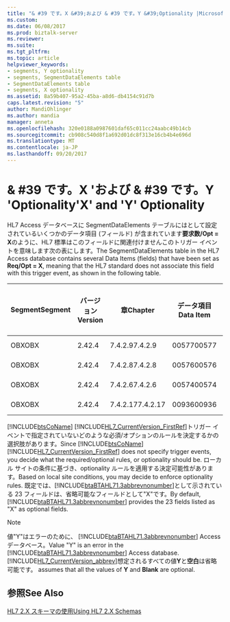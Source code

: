 ```yaml
---
title: "& #39 です。X &#39;および & #39 です。Y &#39;Optionality |Microsoft ドキュメント"
ms.custom: 
ms.date: 06/08/2017
ms.prod: biztalk-server
ms.reviewer: 
ms.suite: 
ms.tgt_pltfrm: 
ms.topic: article
helpviewer_keywords:
- segments, Y optionality
- segments, SegmentDataElements table
- SegmentDataElements table
- segments, X optionality
ms.assetid: 8a59b407-95a2-45ba-a8d6-db4154c91d7b
caps.latest.revision: "5"
author: MandiOhlinger
ms.author: mandia
manager: anneta
ms.openlocfilehash: 320e0188a0987601daf65c011cc24aabc49b14cb
ms.sourcegitcommit: cb908c540d8f1a692d01dc8f313e16cb4b4e696d
ms.translationtype: MT
ms.contentlocale: ja-JP
ms.lasthandoff: 09/20/2017
---
```

# <a name="39x39-and-39y39-optionality"></a><span data-ttu-id="3ea5c-102">& #39 です。X &#39;および & #39 です。Y &#39;Optionality</span><span class="sxs-lookup"><span data-stu-id="3ea5c-102">&#39;X&#39; and &#39;Y&#39; Optionality</span></span>
<span data-ttu-id="3ea5c-103">HL7 Access データベースに SegmentDataElements テーブルにはとして設定されているいくつかのデータ項目 (フィールド) が含まれています**要求数/Opt = X**のように、HL7 標準はこのフィールドに関連付けませんこのトリガー イベントを意味します次の表にします。</span><span class="sxs-lookup"><span data-stu-id="3ea5c-103">The SegmentDataElements table in the HL7 Access database contains several Data Items (fields) that have been set as **Req/Opt = X**, meaning that the HL7 standard does not associate this field with this trigger event, as shown in the following table.</span></span>  
  
|<span data-ttu-id="3ea5c-104">Segment</span><span class="sxs-lookup"><span data-stu-id="3ea5c-104">Segment</span></span>|<span data-ttu-id="3ea5c-105">バージョン</span><span class="sxs-lookup"><span data-stu-id="3ea5c-105">Version</span></span>|<span data-ttu-id="3ea5c-106">章</span><span class="sxs-lookup"><span data-stu-id="3ea5c-106">Chapter</span></span>|<span data-ttu-id="3ea5c-107">データ項目</span><span class="sxs-lookup"><span data-stu-id="3ea5c-107">Data Item</span></span>|<span data-ttu-id="3ea5c-108">必要な/</span><span class="sxs-lookup"><span data-stu-id="3ea5c-108">Required/</span></span><br /><br /> <span data-ttu-id="3ea5c-109">省略可</span><span class="sxs-lookup"><span data-stu-id="3ea5c-109">Optional</span></span>|<span data-ttu-id="3ea5c-110">レポート</span><span class="sxs-lookup"><span data-stu-id="3ea5c-110">Report</span></span>|<span data-ttu-id="3ea5c-111">数値</span><span class="sxs-lookup"><span data-stu-id="3ea5c-111">Number</span></span>|<span data-ttu-id="3ea5c-112">HTML 標準</span><span class="sxs-lookup"><span data-stu-id="3ea5c-112">HTML Standard</span></span>|  
|-------------|-------------|-------------|---------------|-----------------------------|------------|------------|-------------------|  
|<span data-ttu-id="3ea5c-113">OBX</span><span class="sxs-lookup"><span data-stu-id="3ea5c-113">OBX</span></span>|<span data-ttu-id="3ea5c-114">2.4</span><span class="sxs-lookup"><span data-stu-id="3ea5c-114">2.4</span></span>|<span data-ttu-id="3ea5c-115">7.4.2.9</span><span class="sxs-lookup"><span data-stu-id="3ea5c-115">7.4.2.9</span></span>|<span data-ttu-id="3ea5c-116">00577</span><span class="sxs-lookup"><span data-stu-id="3ea5c-116">00577</span></span>|<span data-ttu-id="3ea5c-117">×</span><span class="sxs-lookup"><span data-stu-id="3ea5c-117">X</span></span>|<span data-ttu-id="3ea5c-118">Y</span><span class="sxs-lookup"><span data-stu-id="3ea5c-118">Y</span></span>|<span data-ttu-id="3ea5c-119">5</span><span class="sxs-lookup"><span data-stu-id="3ea5c-119">5</span></span>|<span data-ttu-id="3ea5c-120">ch07.htm # Heading113</span><span class="sxs-lookup"><span data-stu-id="3ea5c-120">ch07.htm#Heading113</span></span>|  
|<span data-ttu-id="3ea5c-121">OBX</span><span class="sxs-lookup"><span data-stu-id="3ea5c-121">OBX</span></span>|<span data-ttu-id="3ea5c-122">2.4</span><span class="sxs-lookup"><span data-stu-id="3ea5c-122">2.4</span></span>|<span data-ttu-id="3ea5c-123">7.4.2.8</span><span class="sxs-lookup"><span data-stu-id="3ea5c-123">7.4.2.8</span></span>|<span data-ttu-id="3ea5c-124">00576</span><span class="sxs-lookup"><span data-stu-id="3ea5c-124">00576</span></span>|<span data-ttu-id="3ea5c-125">×</span><span class="sxs-lookup"><span data-stu-id="3ea5c-125">X</span></span>||<span data-ttu-id="3ea5c-126">0</span><span class="sxs-lookup"><span data-stu-id="3ea5c-126">0</span></span>|<span data-ttu-id="3ea5c-127">ch07.htm # Heading112</span><span class="sxs-lookup"><span data-stu-id="3ea5c-127">ch07.htm#Heading112</span></span>|  
|<span data-ttu-id="3ea5c-128">OBX</span><span class="sxs-lookup"><span data-stu-id="3ea5c-128">OBX</span></span>|<span data-ttu-id="3ea5c-129">2.4</span><span class="sxs-lookup"><span data-stu-id="3ea5c-129">2.4</span></span>|<span data-ttu-id="3ea5c-130">7.4.2.6</span><span class="sxs-lookup"><span data-stu-id="3ea5c-130">7.4.2.6</span></span>|<span data-ttu-id="3ea5c-131">00574</span><span class="sxs-lookup"><span data-stu-id="3ea5c-131">00574</span></span>|<span data-ttu-id="3ea5c-132">×</span><span class="sxs-lookup"><span data-stu-id="3ea5c-132">X</span></span>||<span data-ttu-id="3ea5c-133">0</span><span class="sxs-lookup"><span data-stu-id="3ea5c-133">0</span></span>|<span data-ttu-id="3ea5c-134">ch07.htm # Heading107</span><span class="sxs-lookup"><span data-stu-id="3ea5c-134">ch07.htm#Heading107</span></span>|  
|<span data-ttu-id="3ea5c-135">OBX</span><span class="sxs-lookup"><span data-stu-id="3ea5c-135">OBX</span></span>|<span data-ttu-id="3ea5c-136">2.4</span><span class="sxs-lookup"><span data-stu-id="3ea5c-136">2.4</span></span>|<span data-ttu-id="3ea5c-137">7.4.2.17</span><span class="sxs-lookup"><span data-stu-id="3ea5c-137">7.4.2.17</span></span>|<span data-ttu-id="3ea5c-138">00936</span><span class="sxs-lookup"><span data-stu-id="3ea5c-138">00936</span></span>|<span data-ttu-id="3ea5c-139">×</span><span class="sxs-lookup"><span data-stu-id="3ea5c-139">X</span></span>|<span data-ttu-id="3ea5c-140">Y</span><span class="sxs-lookup"><span data-stu-id="3ea5c-140">Y</span></span>|<span data-ttu-id="3ea5c-141">0</span><span class="sxs-lookup"><span data-stu-id="3ea5c-141">0</span></span>|<span data-ttu-id="3ea5c-142">ch07.htm # Heading121</span><span class="sxs-lookup"><span data-stu-id="3ea5c-142">ch07.htm#Heading121</span></span>|  
  
 <span data-ttu-id="3ea5c-143">[!INCLUDE[btsCoName](../../includes/btsconame-md.md)] [!INCLUDE[HL7_CurrentVersion_FirstRef](../../includes/hl7-currentversion-firstref-md.md)]トリガー イベントで指定されていないどのような必須/オプションのルールを決定するかの選択肢があります。</span><span class="sxs-lookup"><span data-stu-id="3ea5c-143">Since [!INCLUDE[btsCoName](../../includes/btsconame-md.md)][!INCLUDE[HL7_CurrentVersion_FirstRef](../../includes/hl7-currentversion-firstref-md.md)] does not specify trigger events, you decide what the required/optional rules, or optionality should be.</span></span> <span data-ttu-id="3ea5c-144">ローカル サイトの条件に基づき、optionality ルールを適用する決定可能性があります。</span><span class="sxs-lookup"><span data-stu-id="3ea5c-144">Based on local site conditions, you may decide to enforce optionality rules.</span></span> <span data-ttu-id="3ea5c-145">既定では、[!INCLUDE[btaBTAHL71.3abbrevnonumber](../../includes/btabtahl71-3abbrevnonumber-md.md)]として示されている 23 フィールドは、省略可能なフィールドとして"X"です。</span><span class="sxs-lookup"><span data-stu-id="3ea5c-145">By default, [!INCLUDE[btaBTAHL71.3abbrevnonumber](../../includes/btabtahl71-3abbrevnonumber-md.md)] provides the 23 fields listed as "X" as optional fields.</span></span>  
  
> [!NOTE]
>  <span data-ttu-id="3ea5c-146">値"Y"はエラーのために、 [!INCLUDE[btaBTAHL71.3abbrevnonumber](../../includes/btabtahl71-3abbrevnonumber-md.md)] Access データベース。</span><span class="sxs-lookup"><span data-stu-id="3ea5c-146">Value "Y" is an error in the [!INCLUDE[btaBTAHL71.3abbrevnonumber](../../includes/btabtahl71-3abbrevnonumber-md.md)] Access database.</span></span> [!INCLUDE[HL7_CurrentVersion_abbrev](../../includes/hl7-currentversion-abbrev-md.md)]<span data-ttu-id="3ea5c-147">想定されるすべての値**Y**と**空白**は省略可能です。</span><span class="sxs-lookup"><span data-stu-id="3ea5c-147"> assumes that all the values of **Y** and **Blank** are optional.</span></span>  
  
## <a name="see-also"></a><span data-ttu-id="3ea5c-148">参照</span><span class="sxs-lookup"><span data-stu-id="3ea5c-148">See Also</span></span>  
 [<span data-ttu-id="3ea5c-149">HL7 2.X スキーマの使用</span><span class="sxs-lookup"><span data-stu-id="3ea5c-149">Using HL7 2.X Schemas</span></span>](../../adapters-and-accelerators/accelerator-hl7/using-hl7-2-x-schemas.md)